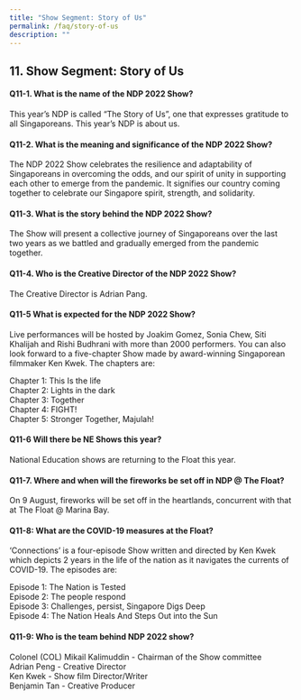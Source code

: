 ```yaml
---
title: "Show Segment: Story of Us"
permalink: /faq/story-of-us
description: ""
---
```

## 11. Show Segment: Story of Us

#### Q11-1. What is the name of the NDP 2022 Show?
This year’s NDP is called “The Story of Us”, one that expresses gratitude to all Singaporeans. This year’s NDP is about us.

#### Q11-2. What is the meaning and significance of the NDP 2022 Show?
The NDP 2022 Show celebrates the resilience and adaptability of Singaporeans in overcoming the odds, and our spirit of unity in supporting each other to emerge from the pandemic. It signifies our country coming together to celebrate our Singapore spirit, strength, and solidarity.


#### Q11-3. What is the story behind the NDP 2022 Show? 
The Show will present a collective journey of Singaporeans over the last two years as we battled and gradually emerged from the pandemic together.

#### Q11-4. Who is the Creative Director of the NDP 2022 Show?
The Creative Director is Adrian Pang. 


#### Q11-5 What is expected for the NDP 2022 Show?
Live performances will be hosted by Joakim Gomez, Sonia Chew, Siti Khalijah and Rishi Budhrani with more than 2000 performers. You can also look forward to a five-chapter Show made by award-winning Singaporean filmmaker Ken Kwek. The chapters are:

Chapter 1: This Is the life<br>
Chapter 2: Lights in the dark<br>
Chapter 3: Together<br>
Chapter 4: FIGHT!<br>
Chapter 5: Stronger Together, Majulah!


#### Q11-6 Will there be NE Shows this year?
National Education shows are returning to the Float this year.

#### Q11-7. Where and when will the fireworks be set off in NDP @ The Float?
On 9 August, fireworks will be set off in the heartlands, concurrent with that at The Float @ Marina Bay.


#### Q11-8: What are the COVID-19 measures at the Float?
‘Connections’ is a four-episode Show written and directed by Ken Kwek which depicts 2 years in the life of the nation as it navigates the currents of COVID-19. The episodes are: 

Episode 1: The Nation is Tested<br>
Episode 2: The people respond<br>
Episode 3: Challenges, persist, Singapore Digs Deep<br>
Episode 4: The Nation Heals And Steps Out into the Sun


#### Q11-9: Who is the team behind NDP 2022 show?
Colonel (COL) Mikail Kalimuddin - Chairman of the Show committee<br>
Adrian Peng - Creative Director<br>
Ken Kwek - Show film Director/Writer<br>
Benjamin Tan - Creative Producer<br>